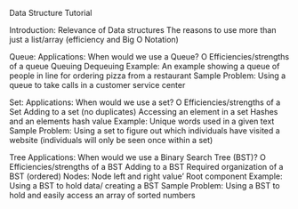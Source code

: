 Data Structure Tutorial

Introduction:
Relevance of Data structures
The reasons to use more than just a list/array (efficiency and Big O Notation)

Queue:
    Applications: When would we use a Queue?
    O Efficiencies/strengths of a queue
    Queuing 
    Dequeuing
    Example:
        An example showing a queue of people in line for ordering pizza from a restaurant
    Sample Problem:
        Using a queue to take calls in a customer service center

Set:
    Applications: When would we use a set?
    O Efficiencies/strengths of a Set
    Adding to a set (no duplicates)
    Accessing an element in a set
    Hashes and an elements hash value
    Example:
        Unique words used in a given text
    Sample Problem:
        Using a set to figure out which individuals have visited a website (individuals will only be seen once within a set)

Tree
    Applications: When would we use a Binary Search Tree (BST)?
    O Efficiencies/strengths of a BST
    Adding to a BST
    Required organization of a BST (ordered)
    Nodes:
        Node left and right value’
    Root component
    Example:
        Using a BST to hold data/ creating a BST
    Sample Problem:
        Using a BST to hold and easily access an array of sorted numbers

